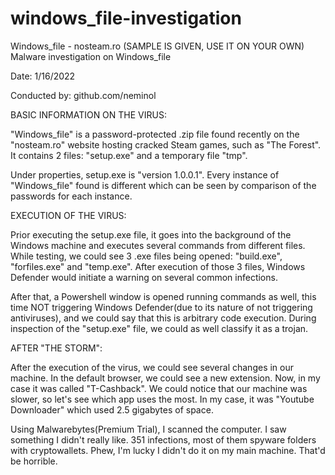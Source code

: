 # windows_file-investigation
Windows_file - nosteam.ro
(SAMPLE IS GIVEN, USE IT ON YOUR OWN)
Malware investigation on Windows_file

Date: 1/16/2022

Conducted by: github.com/neminol

BASIC INFORMATION ON THE VIRUS:

"Windows_file" is a password-protected .zip file found recently on the "nosteam.ro" website hosting cracked Steam games, such as "The Forest". It contains 2 files: "setup.exe" and a temporary file "tmp".

Under properties, setup.exe is "version 1.0.0.1". Every instance of "Windows_file" found is different which can be seen by comparison of the passwords for each instance.

EXECUTION OF THE VIRUS:

Prior executing the setup.exe file, it goes into the background of the Windows machine and executes several commands from different files.
While testing, we could see 3 .exe files being opened: "build.exe", "forfiles.exe" and "temp.exe". After execution of those 3 files, Windows Defender would initiate a warning on several common infections.

After that, a Powershell window is opened running commands as well, this time NOT triggering Windows Defender(due to its nature of not triggering antiviruses), and we could say that this is arbitrary code execution.
During inspection of the "setup.exe" file, we could as well classify it as a trojan.

AFTER "THE STORM":

After the execution of the virus, we could see several changes in our machine.
In the default browser, we could see a new extension. Now, in my case it was called "T-Cashback". We could notice that our machine was slower, so let's see which app uses the most.
In my case, it was "Youtube Downloader" which used 2.5 gigabytes of space. 


Using Malwarebytes(Premium Trial), I scanned the computer. I saw something I didn't really like. 351 infections, most of them spyware folders with cryptowallets.
Phew, I'm lucky I didn't do it on my main machine. That'd be horrible.
